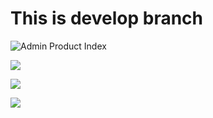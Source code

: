 # This is develop branch

![Admin Product Index](/media/prajanya/TheOffice/IMPORTED-FINAL/final/images/user-product-index.png)

![](/media/prajanya/TheOffice/IMPORTED-FINAL/final/images/user-carts.png)

![](/media/prajanya/TheOffice/IMPORTED-FINAL/final/images/admin-product-index.png)

![](/media/prajanya/TheOffice/IMPORTED-FINAL/final/images/admin-orders-index.png)
